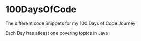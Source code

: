 # 100DaysOfCode
The different code Snippets for my 100 Days of Code Journey

Each Day has atleast one covering topics in Java
